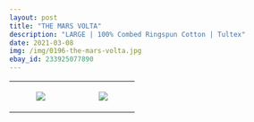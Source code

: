 ```yaml
---
layout: post
title: "THE MARS VOLTA"
description: "LARGE | 100% Combed Ringspun Cotton | Tultex"
date: 2021-03-08
img: /img/0196-the-mars-volta.jpg
ebay_id: 233925077890
---
```




<table style="width:100%;"><tr><td style="vertical-align:top;">
      <figure class="tmblr-full" data-orig-height="2048" data-orig-width="1365" data-orig-src="https://concertshirts.netlify.app/shirts/0196/0196-01.jpg"><img src="https://64.media.tumblr.com/b5ef5c74d1433e069625833387cc7953/febaf803e5b6a587-7e/s540x810/6dcd03e07ab3e143ca20376e9a172b85cbc8e117.jpg" data-orig-height="2048" data-orig-width="1365" data-orig-src="https://concertshirts.netlify.app/shirts/0196/0196-01.jpg"/></figure></td>
    <td style="vertical-align:top;">
      <figure class="tmblr-full" data-orig-height="2048" data-orig-width="1365" data-orig-src="https://concertshirts.netlify.app/shirts/0196/0196-02.jpg"><img src="https://64.media.tumblr.com/7971342a845ece2c831c5f62b9a290de/febaf803e5b6a587-a6/s540x810/31662a0f48656ebca3c7e55bbbfc02d47f9b9e20.jpg" data-orig-height="2048" data-orig-width="1365" data-orig-src="https://concertshirts.netlify.app/shirts/0196/0196-02.jpg"/></figure></td>
  </tr></table>
